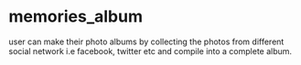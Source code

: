 memories_album
==============

user can make their photo albums by collecting the photos from different social network i.e facebook, twitter etc and compile into a complete album.
